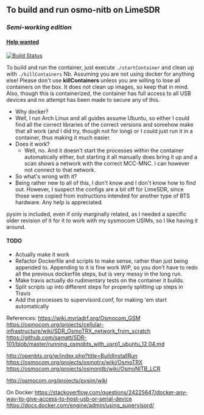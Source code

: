 ## To build and run osmo-nitb on LimeSDR
### *Semi-working edition*
#### [Help wanted](https://github.com/emilf/LimeSDR-GSM-Dockerized/issues/new)
[![Build Status](https://travis-ci.org/emilf/LimeSDR-GSM-Dockerized.svg?branch=master)](https://travis-ci.org/emilf/LimeSDR-GSM-Dockerized)

To build and run the container, just execute `./startContainer` and clean up with `./killContainers`
Nb. Assuming you are not using docker for anything else! Please don't use **killContainers** unless you are willing to lose all containers on the box. It does not clean up images, so keep that in mind.
Also, though this is containerized, the container has full access to all USB devices and no attempt has been made to secure any of this.

* Why docker?
 * Well, I run Arch Linux and all guides assume Ubuntu, so either I could find all the correct libraries of the correct versions and somehow make that all work (and I did try, though not for long) or I could just run it in a container, thus making it much easier.
* Does it work?
  * Well, no. And it doesn't start the processes within the container automatically either, but starting it all manually does bring it up and a scan shows a network with the correct MCC-MNC. I can however not connect to that network.
* So what's wrong with it?
 * Being rather new to all of this, I don't know and I don't know how to find out. However, I suspect the configs are a bit off for LimeSDR, since those were copied from instructions intended for another type of BTS hardware. Any help is appreciated.

pysim is included, even if only marginally related, as I needed a specific older revision of it for it to work with my sysmocom USIMs, so I like having it around.

#### TODO
* Actually make it work
* Refactor Dockerfile and scripts to make sense, rather than just being appended to. Appending to it is fine work WIP, so you don't have to redo all the previous dockerfile steps, but is very messy in the long run.
* Make travis actually do rudimentary tests on the container it builds.
* Split scripts up into different steps for properly splitting up steps in Travis
* Add the processes to supervisord.conf, for making 'em start automatically

References:
https://wiki.myriadrf.org/Osmocom_GSM
https://osmocom.org/projects/cellular-infrastructure/wiki/SDR_OsmoTRX_network_from_scratch
https://github.com/samatt/SDR-101/blob/master/running_osmobts_with_usrp1_ubuntu_12.04.md

http://openbts.org/w/index.php?title=BuildInstallRun
https://osmocom.org/projects/osmotrx/wiki/OsmoTRX
https://osmocom.org/projects/osmonitb/wiki/OsmoNITB_LCR

http://osmocom.org/projects/pysim/wiki

On Docker
https://stackoverflow.com/questions/24225647/docker-any-way-to-give-access-to-host-usb-or-serial-device
https://docs.docker.com/engine/admin/using_supervisord/

